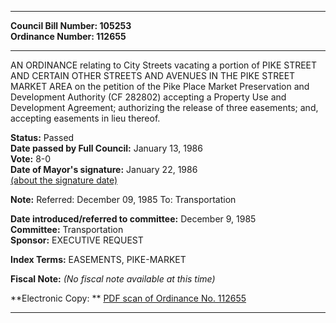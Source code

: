 * * * * *  
  
**Council Bill Number: [](#h0)[](#h2)105253**   
**Ordinance Number: 112655**  
  
* * * * *  
  
AN ORDINANCE relating to City Streets vacating a portion of PIKE STREET AND CERTAIN OTHER STREETS AND AVENUES IN THE PIKE STREET MARKET AREA on the petition of the Pike Place Market Preservation and Development Authority (CF 282802) accepting a Property Use and Development Agreement; authorizing the release of three easements; and, accepting easements in lieu thereof.  
  
**Status:** Passed   
**Date passed by Full Council:** January 13, 1986   
**Vote:** 8-0   
**Date of Mayor's signature:** January 22, 1986   
[(about the signature date)](/~public/approvaldate.htm)   
  
**Note:** Referred: December 09, 1985 To: Transportation  
  
  
**Date introduced/referred to committee:** December 9, 1985   
**Committee:** Transportation   
**Sponsor:** EXECUTIVE REQUEST   
  
**Index Terms:** EASEMENTS, PIKE-MARKET  
  
**Fiscal Note:** *(No fiscal note available at this time)*  
  
**Electronic Copy: ** [PDF scan of Ordinance No. 112655](/~archives/Ordinances/Ord_112655.pdf)  
  
* * * * *  
